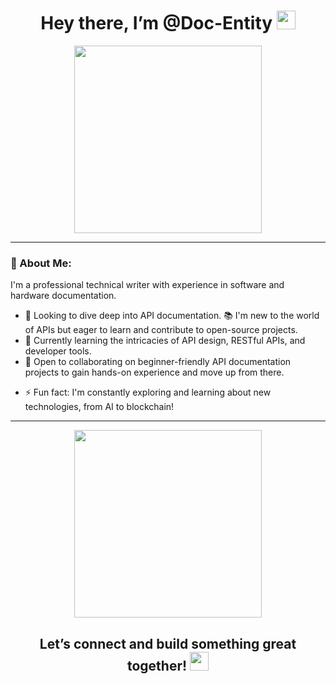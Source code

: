 <div id="header" align="center">
  <h1>
    Hey there, I’m @Doc-Entity
    <img src="https://media.giphy.com/media/hvRJCLFzcasrR4ia7z/giphy.gif" width="30px"/>
  </h1>

  <img src="https://media.giphy.com/media/v1.Y2lkPTc5MGI3NjExY3dycXk4aDJsZHR0cjRmMXh1b2ViNzMweW5ldXJlcXJ5aWR1cnhsbCZlcD12MV9pbnRlcm5hbF9naWZfYnlfaWQmY3Q9Zw/cJSvMJLhnYE9RKchbH/giphy.gif" width="300"/>

  <div id="badges">
    <img src="https://komarev.com/ghpvc/?username=Doc-Entity&style=flat-square&color=blue" alt=""/>
  </div>
</div>

---

### 🦸 About Me:

I'm a professional technical writer with experience in software and hardware documentation.
- 👀 Looking to dive deep into API documentation. 📚 I'm new to the world of APIs but eager to learn and contribute to open-source projects.
- 🧠 Currently learning the intricacies of API design, RESTful APIs, and developer tools.
- 🤝 Open to collaborating on beginner-friendly API documentation projects to gain hands-on experience and move up from there.
<!-- - 💌 How to reach me: [Connect on LinkedIn](https://www.linkedin.com/in/YourProfile) -->
- ⚡ Fun fact: I'm constantly exploring and learning about new technologies, from AI to blockchain!

---

<div id="footer" align="center">
<img src="https://media.giphy.com/media/v1.Y2lkPTc5MGI3NjExc3N4MmVjd2JpM3RnMGl2b201cXU3NDVyMmY1OWJ1a20xbXE1dWl3dSZlcD12MV9pbnRlcm5hbF9naWZfYnlfaWQmY3Q9Zw/a5MXe6YD1to36wnx9V/giphy.gif" width="300"/>
  <h2>
    Let’s connect and build something great together!
    <img src="https://media.giphy.com/media/v1.Y2lkPTc5MGI3NjExenJhcjJocG1ldzNxbjN4MDRvemhjNGpnNzE2MTRvYmZsZXFsamVvMSZlcD12MV9pbnRlcm5hbF9naWZfYnlfaWQmY3Q9cw/Ml6e8icyUckZvVDWYZ/giphy.gif" width="30px"/>
  </h2>
</div>

<!---
Doc-Entity/Doc-Entity is a ✨ special ✨ repository because its `README.md` (this file) appears on your GitHub profile.
You can click the Preview link to take a look at your changes.
--->

